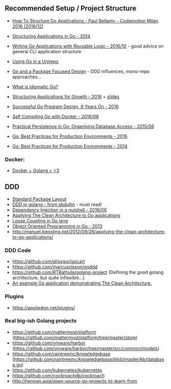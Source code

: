 ## Recommended Setup / Project Structure

  - [How To Structure Go Applications - Paul Bellamy - Codemotion Milan 2016 (2016/12)](http://www.slideshare.net/Codemotion/how-to-structure-go-applications-paul-bellamy-codemotion-milan-2016)
  - [Structuring Applications in Go - 2014](https://medium.com/@benbjohnson/structuring-applications-in-go-3b04be4ff091#.l6zqe9w3z)
  - [Writing Go Applications with Reusable Logic - 2016/10](https://npf.io/2016/10/reusable-commands/) - good advice on general CLI application structure
  - [Using Go in a Unirepo](http://blog.jinked.com/golang/2016/12/21/Using-Go-in-a-Unirepo.html)
  - [Go and a Package Focused Design](https://blog.gopheracademy.com/advent-2016/go-and-package-focused-design/) - DDD influences, mono-repo approaches...
  - [What is idiomatic Go?](https://www.reddit.com/r/golang/comments/5b2j38/what_is_idiomatic_go/)
  - [Structuring Applications for Growth - 2016](https://codeandtalk.com/v/gophercon-denver-2016/gophercon-2016-lightning-talk-ben-johnson) + [slides](https://github.com/benbjohnson/structuring-applications-for-growth/blob/master/main.slide)
  - [Successful Go Program Design, 6 Years On - 2016](https://www.infoq.com/presentations/go-patterns)
  - [Self Compiling Go with Docker - 2016/08](http://web-rat.com/posts/2016/08/23/self-compiling-go-docker/)

  - [Practical Persistence in Go: Organising Database Access - 2015/06](http://www.alexedwards.net/blog/organising-database-access)
  - [Go: Best Practices for Production Environments - 2016](https://peter.bourgon.org/go-best-practices-2016/)
  - [Go: Best Practices for Production Environments - 2014](https://peter.bourgon.org/go-in-production/)


### Docker:
  - [Docker + Golang = <3](https://blog.docker.com/2016/09/docker-golang/)


## DDD
  - [Standard Package Layout](https://medium.com/@benbjohnson/standard-package-layout-7cdbc8391fc1#.co0ip59eq)
  - [DDD in golang - from abdullin](https://gist.github.com/abdullin/3e3fd199674255e4d206) - must read!
  - [Dependency Injection in a nutshell - 2016/06](https://appliedgo.net/di/)
  - [Applying The Clean Architecture to Go applications](http://manuel.kiessling.net/2012/09/28/applying-the-clean-architecture-to-go-applications/)
  - [Loose Coupling in Go lang](https://8thlight.com/blog/javier-saldana/2015/02/06/loose-coupling-in-go-lang.html)
  - [Object Oriented Programming in Go - 2013](https://www.goinggo.net/2013/07/object-oriented-programming-in-go.html)
  - http://manuel.kiessling.net/2012/09/28/applying-the-clean-architecture-to-go-applications/


### DDD Code
  - https://github.com/alioygur/gocart
  - https://github.com/marcusolsson/goddd
  - https://github.com/RTBathula/golang-project (Defining the good golang architecture, but quite inflexible...)
  - [An example Go application demonstrating The Clean Architecture.](https://github.com/manuelkiessling/go-cleanarchitecture)

### Plugins
  - https://appliedgo.net/plugins/

### Real big-ish Golang projects

  - https://github.com/mattermost/platform (https://github.com/mattermost/platform/tree/master/store)
  - https://github.com/vmware/harbor (https://github.com/vmware/harbor/tree/master/src/common/models)
  - https://github.com/raintreeinc/knowledgebase (https://github.com/raintreeinc/knowledgebase/blob/master/kb/database.go)
  - https://github.com/kubernetes/kubernetes
  - https://github.com/cockroachdb/cockroach
  - http://herman.asia/open-source-go-projects-to-learn-from
